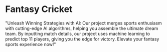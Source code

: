 # Fantasy Cricket 
"Unleash Winning Strategies with AI: Our project merges sports enthusiasm with cutting-edge AI algorithms, helping you assemble the ultimate dream team. By inputting match details, our project uses machine learning to predict top 11 players, giving you the edge for victory. Elevate your fantasy sports experience now!"
